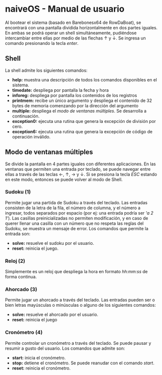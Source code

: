 # naiveOS - Manual de usuario
Al bootear el sistema (basado en Barebonesx64 de RowDaBoat), se encontrará con una pantalla dividida horizontalmente en dos partes iguales. En ambas se podrá operar un shell simultáneamente, pudiéndose intercambiar entre ellas por medio de las flechas &#8593; y &#8595;. Se ingresa un comando presionando la tecla *enter*.
## Shell

La shell admite los siguientes comandos:
- **help:** muestra una descripción de todos los comandos disponibles en el sistema.
- **timedate:** despliega por pantalla la fecha y hora
- **inforeg:** despliega por pantalla los contenidos de los registros
- **printmem:** recibe un único argumento y despliega el contenido de 32 bytes de memoria comenzando por la dirección del argumento
- **multiple:** despliega el *modo de ventanas múltiples*. Se desarrolla a continuación.
-  **exception0:** ejecuta una rutina que genera la excepción de división por cero.
-  **exception6:** ejecuta una rutina que genera la excepción de código de operación inválido.

## Modo de ventanas múltiples
Se divide la pantalla en 4 partes iguales con diferentes aplicaciones. En las ventanas que permiten una entrada por teclado, se puede navegar entre ellas a través de las teclas &#8592;, &#8593;, &#8594; y &#8595;. Si se presiona la tecla *ESC* estando en este modo, entonces se puede volver al modo de Shell.
### Sudoku (1)
Permite jugar una partida de Sudoku a través del teclado. Las entradas consisten de la letra de la fila, el número de columna, y el número a ingresar, todos separados por espacio (por ej: una entrada podría ser *'a 2 1'*). Las casillas preinicializadas no permiten modificación, y en caso de querer llenar una casilla con un número que no respeta las reglas del Sudoku, se muestra un mensaje de error. Los comandos que permite la entrada son:
-  **solve:** resuelve el sudoku por el usuario.
-  **reset:** reinicia el juego.
### Reloj (2)
Simplemente es un reloj que despliega la hora en formato *hh:mm:ss* de forma continua.
### Ahorcado (3)
Permite jugar un ahorcado a través del teclado. Las entradas pueden ser o bien letras mayúsculas o minúsculas o alguno de los siguientes comandos:
-  **solve:** resuelve el ahorcado por el usuario.
-  **reset:** reinicia el juego
### Cronómetro (4)
Permite controlar un cronómetro a través del teclado. Se puede pausar y resumir a gusto del usuario. Los comandos que admite son:
-  **start:** inicia el cronómetro.
-  **stop:** detiene el cronómetro. Se puede reanudar con el comando *start*.
-  **reset:** reinicia el cronómetro.